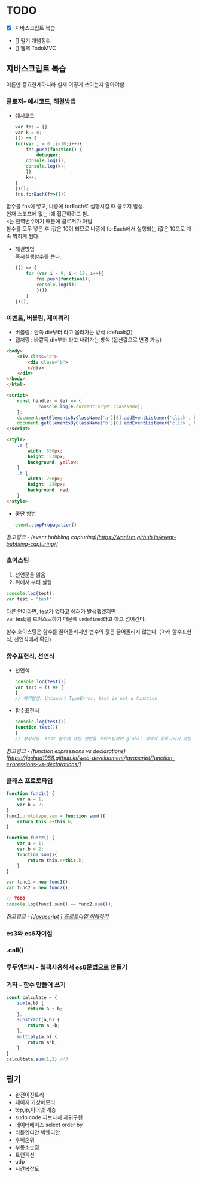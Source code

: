 # TODO
- [x] 자바스크립트 복습
- [] 필기 개념정리
- [] 웹팩 TodoMVC

## 자바스크립트 복습

이론만 중요한게아니라 실제 어떻게 쓰이는지 알아야함.

### 클로저- 예시코드, 해결방법

* 예시코드
    ```javascript
    var fns = []
    var k = 0;
    (() => {
    for(var i = 0 ;i<10;i++){
        fns.push(function() {
            debugger;
        console.log(i);
        console.log(k);
        })
        k++;
    }
    })();
    fns.forEach(f=>f())
    ```

함수를 fns에 넣고, 나중에 forEach로 실행시킬 때 클로저 발생.  
현재 스코프에 없는 i에 접근하려고 함.  
k는 전역변수이기 때문에 클로저가 아님.  
함수를 모두 넣은 후 i값은 10이 되므로 나중에 forEach에서 실행되는 i값은 10으로 계속 찍히게 된다.  


* 해결방법  
    즉시실행함수를 쓴다.
    ```javascript
    (() => {
        for (var i = 0; i < 10; i++){
            fns.push(function(){
            console.log(i);
            }())
        }
    })();
    ```


### 이벤트, 버블링, 제이쿼리

* 버블링 : 안쪽 div부터 타고 올라가는 방식 (defualt값)
* 캡쳐링 : 바깥쪽 div부터 타고 내려가는 방식 (옵션값으로 변경 가능)

```html
<body>
    <div class="a">
        <div class="b">
        </div>
    </div>
</body>
</html>

<script>
    const handler = (e) => {
            console.log(e.currentTarget.className);
    };
    document.getElementsByClassName('a')[0].addEventListener('click', handler, true);   // addEventListener의 세번째 값이 true면 캡처링, false면 버블링. defualt는 false
    document.getElementsByClassName('b')[0].addEventListener('click', handler);
</script>

<style>
    .a {
        width: 550px;
        height: 530px;
        background: yellow;
    }
    .b {
        width: 250px;
        height: 230px;
        background: red;
    }
</style>
```

* 중단 방법
    ```javascript
    event.stopPropagation()
    ```

*참고링크 - (event bubbling capturing)[https://wonism.github.io/event-bubbling-capturing/]*

### 호이스팅

1. 선언문을 읽음
2. 위에서 부터 실행

```javascript
console.log(test);
var test = 'test'
```
다른 언어라면, test가 없다고 에러가 발생했겠지만  
var test;를 호이스트하기 때문에 `undefined`라고 하고 넘어간다.

함수 호이스팅은 함수를 끌어올리지만 변수의 값은 끌어올리지 않는다. (아래 함수표현식, 선언식에서 확인)

### 함수표현식, 선언식

- 선언식
    ```javascript
    console.log(test())
    var test = () => {
    }
    // 에러발생. Uncaught TypeError: test is not a function
    ```
- 함수표현식
    ```javascript
    console.log(test())
    function test(){
    }
    // 정상작동. test 함수에 대한 선언을 호이스팅하여 global 객체에 등록시키기 때문
    ```

*참고링크 - (function expressions vs declarations)[https://joshua1988.github.io/web-development/javascript/function-expressions-vs-declarations/]*

<!-- TODO -->
### 클래스 프로토타입

```javascript
function func1() {
	var a = 1;
	var b = 2;
}
func1.prototype.sum = function sum(){
	return this.a+this.b;
}

function func2() {
	var a = 1;
	var b = 2;
	function sum(){
        return this.a+this.b;
    }
}

var func1 = new func1();
var func2 = new func2();

// TODO 
console.log(func1.sum() == func2.sum());
```

*참고링크 - [[Javascript ] 프로토타입 이해하기](https://medium.com/@bluesh55/javascript-prototype-%EC%9D%B4%ED%95%B4%ED%95%98%EA%B8%B0-f8e67c286b67)*

### es3와 es6차이점

### .call()

### 투두엠븨씨 - 웹팩사용해서 es6문법으로 만들기

### 기타 - 함수 만들어 쓰기

```javascript
const calculate = {
    sum(a,b) {
        return a + b;
    },
	substract(a,b) {
		return a -b;
    },
	multiply(a,b) {
		return a*b;
    }
}
calcultate.sum(1,2) //3
```

## 필기

- 완전이진트리
- 페이지 가상메모리
- tcp,ip,이더넷 계층
- sudo code 피보나치 재귀구현
- 데이터베이스 select order by
- 리틀엔디안 빅엔디안
- 후위순위
- 부동소숫점
- 트랜젝션
- udp
- 시간복잡도

